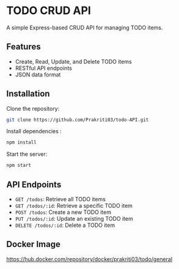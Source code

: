 # TODO CRUD API

A simple Express-based CRUD API for managing TODO items.

## Features

- Create, Read, Update, and Delete TODO items
- RESTful API endpoints
- JSON data format

## Installation

Clone the repository:

```bash
git clone https://github.com/Prakriti03/todo-API.git
```
Install dependencies :

```bash
npm install
```
Start the server: 

```bash
npm start
```

## API Endpoints

- `GET /todos`: Retrieve all TODO items
- `GET /todos/:id`: Retrieve a specific TODO item
- `POST /todos`: Create a new TODO item
- `PUT /todos/:id`: Update an existing TODO item
- `DELETE /todos/:id`: Delete a TODO item

## Docker Image
https://hub.docker.com/repository/docker/prakriti03/todo/general

